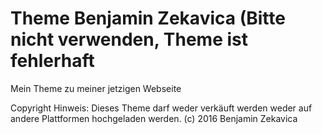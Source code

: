 # Theme Benjamin Zekavica (Bitte nicht verwenden, Theme ist fehlerhaft
Mein Theme zu meiner jetzigen Webseite

Copyright Hinweis: Dieses Theme darf weder verkäuft werden weder auf andere Plattformen hochgeladen werden.
(c) 2016 Benjamin Zekavica
